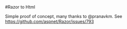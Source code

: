 #Razor to Html

Simple proof of concept, many thanks to @pranavkm.
See https://github.com/aspnet/Razor/issues/793